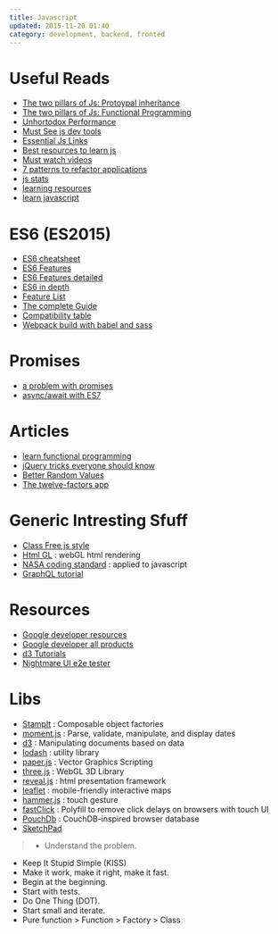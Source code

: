 ```yaml
---
title: Javascript
updated: 2015-11-20 01:40
category: development, backend, fronted
---
```


# Useful Reads

- [The two pillars of Js: Protoypal inheritance](https://medium.com/javascript-scene/the-two-pillars-of-javascript-ee6f3281e7f3)
- [The two pillars of Js: Functional Programming](https://medium.com/javascript-scene/the-two-pillars-of-javascript-pt-2-functional-programming-a63aa53a41a4#.qa1pcg73t)
- [Unhortodox Performance](https://www.youtube.com/watch?v=NthmeLEhDDM)
- [Must See js dev tools](https://medium.com/javascript-scene/must-see-javascript-dev-tools-that-put-other-dev-tools-to-shame-aca6d3e3d925)
- [Essential Js Links](https://github.com/ericelliott/essential-javascript-links#essential-javascript-links)
- [Best resources to learn js](http://stackoverflow.com/questions/11246/best-resources-to-learn-javascript)
- [Must watch videos](https://github.com/bolshchikov/js-must-watch)
- [7 patterns to refactor applications](http://journal.crushlovely.com/post/92649246643/7-patterns-to-refactor-javascript-applications-decorator)
- [js stats](http://stats.js.org/)
- [learning resources](https://github.com/jshomes/learning-resources)
- [learn javascript](https://psdtowp.net/learn-javascript.html)

# ES6 (ES2015)

- [ES6 cheatsheet](/assets/es6-cheatsheet.pdf)
- [ES6 Features](https://github.com/rse/es6-features)
- [ES6 Features detailed](https://github.com/bevacqua/es6)
- [ES6 in depth](https://ponyfoo.com/articles/tagged/es6-in-depth)
- [Feature List](https://github.com/lukehoban/es6features#readme)
- [The complete Guide](http://jamesknelson.com/the-complete-guide-to-es6-with-babel-6/)
- [Compatibility table](http://kangax.github.io/compat-table/es6/)
- [Webpack build with babel and sass](http://jamesknelson.com/webpack-made-simple-build-es6-less-with-autorefresh-in-26-lines/)

# Promises

- [a problem with promises](http://pouchdb.com/2015/05/18/we-have-a-problem-with-promises.html)
- [async/await with ES7](http://pouchdb.com/2015/03/05/taming-the-async-beast-with-es7.html)

# Articles

- [learn functional programming](http://reactivex.io/learnrx/)
- [jQuery tricks everyone should know](https://github.com/AllThingsSmitty/jquery-tips-everyone-should-know/)
- [Better Random Values](https://developer.mozilla.org/en-US/docs/Web/API/RandomSource/getRandomValues)
- [The twelve-factors app](http://12factor.net/)

# Generic Intresting Sfuff

- [Class Free js style](https://github.com/ericelliott/class-free-javascript-style)
- [Html GL](https://github.com/PixelsCommander/HTML-GL) : webGL html rendering
- [NASA coding standard](http://pixelscommander.com/en/javascript/nasa-coding-standarts-for-javascript-performance/) : applied to javascript
- [GraphQL tutorial](https://medium.com/apollo-stack/tutorial-building-a-graphql-server-cddaa023c035#.48xa4m6s0)

# Resources

- [Google developer resources](https://developers.google.com/web/)
- [Google developer all products](https://developers.google.com/products/)
- [d3 Tutorials](https://github.com/mbostock/d3/wiki/Tutorials)
- [Nightmare UI e2e tester](https://github.com/segmentio/nightmare#api)

# Libs

- [StampIt](https://github.com/stampit-org/stampit) : Composable object factories
- [moment.js](http://momentjs.com/) : Parse, validate, manipulate, and display dates
- [d3](http://d3js.org/) : Manipulating documents based on data
- [lodash](https://lodash.com/) : utility library
- [paper.js](http://paperjs.org/) : Vector Graphics Scripting
- [three.js](http://threejs.org/) : WebGL 3D Library
- [reveal.js](http://lab.hakim.se/reveal-js/#/) : html presentation framework 
- [leaflet](http://leafletjs.com/reference.html) : mobile-friendly interactive maps
- [hammer.js](http://hammerjs.github.io/getting-started/) : touch gesture
- [fastClick](https://github.com/ftlabs/fastclick) : Polyfill to remove click delays on browsers with touch UI
- [PouchDb](http://pouchdb.com/api.html) : CouchDB-inspired browser database
- [SketchPad](http://yiom.github.io/sketchpad/)

>- Understand the problem.
- Keep It Stupid Simple (KISS)
- Make it work, make it right, make it fast.
- Begin at the beginning.
- Start with tests.
- Do One Thing (DOT).
- Start small and iterate.
- Pure function > Function > Factory > Class
